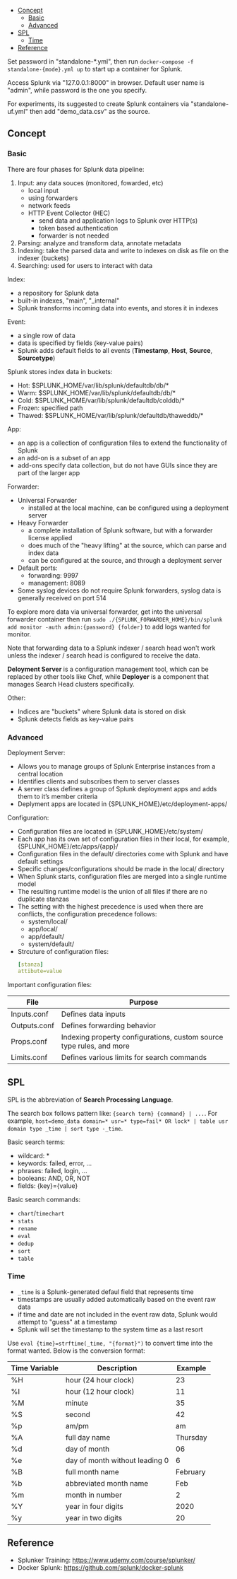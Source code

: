 
- [Concept](#concept)
    - [Basic](#basic)
    - [Advanced](#advanced)
- [SPL](#spl)
    - [Time](#time)
- [Reference](#reference)


Set password in "standalone-*.yml", then run `docker-compose -f standalone-{mode}.yml up` to start up a container for Splunk.

Access Splunk via "127.0.0.1:8000" in browser. Default user name is "admin", while password is the one you specify.

For experiments, its suggested to create Splunk containers via "standalone-uf.yml" then add "demo_data.csv" as the source.


## Concept

### Basic

There are four phases for Splunk data pipeline:
1. Input: any data souces (monitored, fowarded, etc)
    - local input
    - using forwarders
    - network feeds
    - HTTP Event Collector (HEC)
        - send data and application logs to Splunk over HTTP(s)
        - token based authentication
        - forwarder is not needed
2. Parsing: analyze and transform data, annotate metadata
3. Indexing: take the parsed data and write to indexes on disk as file on the indexer (buckets)
4. Searching: used for users to interact with data

Index:
- a repository for Splunk data
- built-in indexes, "main", "_internal"
- Splunk transforms incoming data into events, and stores it in indexes

Event:
- a single row of data
- data is specified by fields (key-value pairs)
- Splunk adds default fields to all events (__Timestamp__, __Host__, __Source__, __Sourcetype__)

Splunk stores index data in buckets:
- Hot:      $SPLUNK_HOME/var/lib/splunk/defaultdb/db/*
- Warm:     $SPLUNK_HOME/var/lib/splunk/defaultdb/db/*
- Cold:     $SPLUNK_HOME/var/lib/splunk/defaultdb/colddb/*
- Frozen:   specified path
- Thawed:   $SPLUNK_HOME/var/lib/splunk/defaultdb/thaweddb/*

App:
- an app is a collection of configuration files to extend the functionality of Splunk
- an add-on is a subset of an app
- add-ons specify data collection, but do not have GUIs since they are part of the larger app

Forwarder:
- Universal Forwarder
    - installed at the local machine, can be configured using a deployment server
- Heavy Forwarder
    - a complete installation of Splunk software, but with a forwarder license applied
    - does much of the "heavy lifting" at the source, which can parse and index data
    - can be configured at the source, and through a deployment server
- Default ports:
    - forwarding: 9997
    - management: 8089
- Some syslog devices do not require Splunk forwarders, syslog data is generally received on port 514

To explore more data via universal forwarder, get into the universal forwarder container then run `sudo ./{SPLUNK_FORWARDER_HOME}/bin/splunk add monitor -auth admin:{password} {folder}` to add logs wanted for monitor.

Note that forwarding data to a Splunk indexer / search head won't work unless the indexer / search head is configured to receive the data.

__Deloyment Server__ is a configuration management tool, which can be replaced by other tools like Chef, while __Deployer__ is a component that manages Search Head clusters specifically.

Other:
- Indices are "buckets" where Splunk data is stored on disk
- Splunk detects fields as key-value pairs

### Advanced

Deployment Server:
- Allows you to manage groups of Splunk Enterprise instances from a central location
- Identifies clients and subscribes them to server classes
- A server class defines a group of Splunk deployment apps and adds them to it’s member criteria
- Deplyment apps are located in {SPLUNK_HOME}/etc/deployment-apps/

Configuration:
- Configuration files are located in {SPLUNK_HOME}/etc/system/
- Each app has its own set of configuration files in their local, for example, {SPLUNK_HOME}/etc/apps/{app}/
- Configuration files in the default/ directories come with Splunk and have default settings
- Specific changes/configurations should be made in the local/ directory
- When Splunk starts, configuration files are merged into a single runtime model
- The resulting runtime model is the union of all files if there are no duplicate stanzas
- The setting with the highest precedence is used when there are conflicts, the configuration precedence follows:
    - system/local/
    - app/local/
    - app/default/
    - system/default/
- Strcuture of configuration files:
    ```yml
    [stanza]
    attibute=value
    ```

Important configuration files:

| File | Purpose |
| --- | --- |
| Inputs.conf | Defines data inputs |
| Outputs.conf | Defines forwarding behavior |
| Props.conf | Indexing property configurations, custom source type rules, and more |
| Limits.conf | Defines various limits for search commands |


## SPL

SPL is the abbreviation of __Search Processing Language__.

The search box follows pattern like: `{search term} {command} | ...`. For example, `host=demo_data domain=* usr=* type=fail* OR lock* | table usr domain type _time | sort type -_time`.


Basic search terms:
- wildcard: *
- keywords: failed, error, ...
- phrases: failed, login, ...
- booleans: AND, OR, NOT
- fields: {key}={value}

Basic search commands:
- `chart`/`timechart`
- `stats`
- `rename`
- `eval`
- `dedup`
- `sort`
- `table`


### Time

- `_time` is a Splunk-generated defaul field that represents time
- timestamps are usually added automatically based on the event raw data
- if time and date are not included in the event raw data, Splunk would attempt to "guess" at a timestamp
- Splunk will set the timestamp to the system time as a last resort

Use `eval {time}=strftime(_time, "{format}")` to convert time into the format wanted. Below is the conversion format:

| Time Variable | Description | Example |
| --- | --- | --- |
| %H | hour (24 hour clock)  | 23 |
| %I | hour (12 hour clock) | 11 |
| %M | minute | 35 |
| %S | second | 42 |
| %p | am/pm | am |
| %A | full day name | Thursday |
| %d | day of month | 06 |
| %e | day of month without leading 0 | 6 |
| %B | full month name | February |
| %b | abbreviated month name | Feb |
| %m | month in number | 2 |
| %Y | year in four digits | 2020 |
| %y | year in two digits | 20 |



## Reference

- Splunker Training:  https://www.udemy.com/course/splunker/
- Docker Splunk: https://github.com/splunk/docker-splunk
